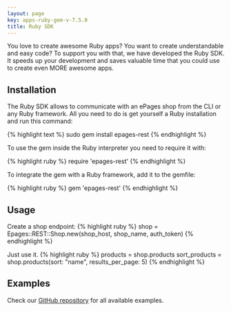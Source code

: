 ```yaml
---
layout: page
key: apps-ruby-gem-v-7.5.0
title: Ruby SDK
---
```


You love to create awesome Ruby apps?
You want to create understandable and easy code?
To support you with that, we have developed the Ruby SDK.
It speeds up your development and saves valuable time that you could use to create even MORE awesome apps.

## Installation

The Ruby SDK allows to communicate with an ePages shop from the CLI or any Ruby framework.
All you need to do is get yourself a Ruby installation and run this command:

{% highlight text %}
sudo gem install epages-rest
{% endhighlight %}

To use the gem inside the Ruby interpreter you need to require it with:

{% highlight ruby %}
require 'epages-rest'
{% endhighlight %}

To integrate the gem with a Ruby framework, add it to the gemfile:

{% highlight ruby %}
gem 'epages-rest'
{% endhighlight %}

## Usage

Create a shop endpoint:
{% highlight ruby %}
shop = Epages::REST::Shop.new(shop_host, shop_name, auth_token)
{% endhighlight %}

Just use it.
{% highlight ruby %}
products = shop.products
sort_products = shop.products(sort: "name", results_per_page: 5)
{% endhighlight %}

## Examples

Check our [GitHub repository](https://github.com/ePages-de/epages-rest-ruby/tree/master/examples) for all available examples.
